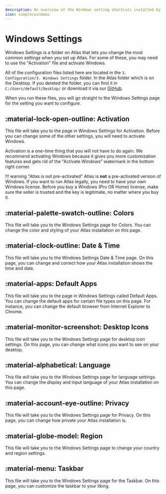 ```yaml
---
description: An overview of the Windows setting shortcuts installed by the AtlasOS playbook
icon: simple/windows
---
```


# Windows Settings

Windows Settings is a folder on Atlas that lets you change the most common settings when you set up Atlas. For some of these, you may need to use the "Activation" file and activate Windows.

All of the configuration files listed here are located in the `3. Configuration/3. Windows Settings` folder. In the Atlas folder which is on the Desktop. If you deleted the folder, you can find it in `C:/Users/default/Desktop/` or download it via our [GitHub](https://github.com/Atlas-OS/Atlas/tree/main/src/Executables/Atlas).

When you run these files, you will go straight to the Windows Settings page for the setting you want to configure.

## :material-lock-open-outline: Activation

This file will take you to the page in Windows Settings for Activation. Before you can change some of the other settings, you will need to activate Windows.

Activation is a one-time thing that you will not have to do again. We recommend activating Windows because it gives you more customization features and gets rid of the "Activate Windows" watermark in the bottom right corner.

!!! warning "Atlas is not pre-activated"
    Atlas is **not** a pre-activated version of Windows. If you want to run Atlas legally, you need to have your own Windows license. Before you buy a Windows (Pro OR Home) license, make sure the seller is trusted and the key is legitimate, no matter where you buy it.

## :material-palette-swatch-outline: Colors

This file will take you to the Windows Settings page for Colors. You can change the color and styling of your Atlas installation on this page.

## :material-clock-outline: Date & Time

This file will take you to the Windows Settings Date & Time page. On this page, you can change and correct how your Atlas installation shows the time and date.

## :material-apps: Default Apps

This file will take you to the page in Windows Settings called Default Apps. You can change the default apps for certain file types on this page. For instance, you can change the default browser from Internet Explorer to Chrome.

## :material-monitor-screenshot: Desktop Icons

This file will take you to the Windows Settings page for desktop icon settings. On this page, you can change what icons you want to see on your desktop.

## :material-alphabetical: Language

This file will take you to the Windows Settings page for language settings. You can change the display and input language of your Atlas installation on this page.

## :material-account-eye-outline: Privacy

This file will take you to the Windows Settings page for Privacy. On this page, you can change how private your Atlas installation is.

## :material-globe-model: Region

This file will take you to the Windows Settings page to change your country and region settings.

## :material-menu: Taskbar

This file will take you to the Windows Settings page for the Taskbar. On this page, you can customize the taskbar to your liking.
